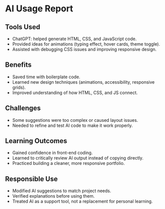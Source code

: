 # AI Usage Report

## Tools Used
- ChatGPT: helped generate HTML, CSS, and JavaScript code.
- Provided ideas for animations (typing effect, hover cards, theme toggle).
- Assisted with debugging CSS issues and improving responsive design.

## Benefits
- Saved time with boilerplate code.
- Learned new design techniques (animations, accessibility, responsive grids).
- Improved understanding of how HTML, CSS, and JS connect.

## Challenges
- Some suggestions were too complex or caused layout issues.
- Needed to refine and test AI code to make it work properly.

## Learning Outcomes
- Gained confidence in front-end coding.
- Learned to critically review AI output instead of copying directly.
- Practiced building a cleaner, more responsive portfolio.

## Responsible Use
- Modified AI suggestions to match project needs.
- Verified explanations before using them.
- Treated AI as a support tool, not a replacement for personal learning.